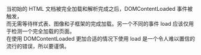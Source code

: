 <script>    
  document.addEventListener("DOMContentLoaded", function(event) {       
      console.log("DOM fully loaded and parsed");       
  });  
</script>  


当初始的 HTML 文档被完全加载和解析完成之后，DOMContentLoaded 事件被触发，    
而无需等待样式表、图像和子框架的完成加载。另一个不同的事件 load 应该仅用于检测一个完全加载的页面。    
在使用 DOMContentLoaded 更加合适的情况下使用 load 是一个令人难以置信的流行的错误，所以要谨慎。    
 

<script>  
  document.addEventListener("DOMContentLoaded", function(event) {  
      console.log("DOM fully loaded and parsed");  
  });  

  for(var i=0; i<1000000000; i++){  
      // 这个同步脚本将延迟DOM的解析。  
      // 所以DOMContentLoaded事件稍后将启动。  
  }   
</script>  
